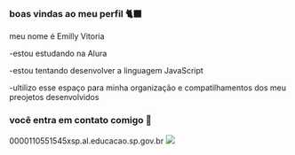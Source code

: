 ### boas vindas ao meu perfil 🐈‍⬛

meu nome é Emilly Vitoria

-estou estudando na Alura 

-estou tentando desenvolver a linguagem JavaScript

-ultilizo esse espaço para minha organização e compatilhamentos dos meu preojetos desenvolvidos

### você entra em contato comigo 📧

0000110551545xsp.al.educacao.sp.gov.br
![](https://media.tenor.com/5yixkwPnU1sAAAAi/help.gif)
